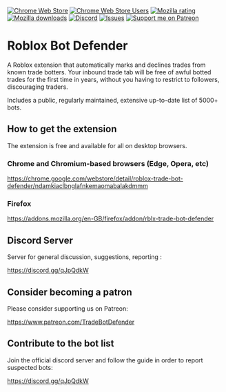 [![Chrome Web Store](https://img.shields.io/chrome-web-store/stars/ndamkiaclbnglafnkemaomabalakdmmm?label=Chrome%20Rating&style=flat&logo=google)](https://chrome.google.com/webstore/detail/roblox-trade-bot-defender/ndamkiaclbnglafnkemaomabalakdmmm/)
[![Chrome Web Store Users](https://img.shields.io/chrome-web-store/users/ndamkiaclbnglafnkemaomabalakdmmm?label=Chrome%20Users&style=flat&logo=google)](https://chrome.google.com/webstore/detail/roblox-trade-bot-defender/ndamkiaclbnglafnkemaomabalakdmmm/)
[![Mozilla rating](https://img.shields.io/amo/stars/rblx-trade-bot-defender?label=Firefox%20Rating&style=flat&logo=firefox)](https://addons.mozilla.org/en-US/firefox/addon/rblx-trade-bot-defender/)
[![Mozilla downloads](https://img.shields.io/amo/users/rblx-trade-bot-defender?label=Firefox%20Users&style=flat&logo=firefox)](https://addons.mozilla.org/en-US/firefox/addon/rblx-trade-bot-defender/)
[![Discord](https://img.shields.io/discord/733399004515270676?label=Discord&style=flat&logo=discord)](https://discord.gg/qJpQdkW)
[![Issues](https://img.shields.io/github/issues/codetariat/bot-defender?style=flat&label=Issues)](https://github.com/codetariat/bot-defender/issues)
[![Support me on Patreon](https://img.shields.io/endpoint.svg?url=https%3A%2F%2Fshieldsio-patreon.vercel.app%2Fapi%3Fusername%3DTradeBotDefender%26type%3Dpatrons&style=flat)](https://patreon.com/TradeBotDefender)

# Roblox Bot Defender

A Roblox extension that automatically marks and declines trades from known trade botters. Your inbound trade tab will be free of awful botted trades for the first time in years, without you having to restrict to followers, discouraging traders.

Includes a public, regularly maintained, extensive up-to-date list of 5000+ bots.

## How to get the extension

The extension is free and available for all on desktop browsers.
### Chrome and Chromium-based browsers (Edge, Opera, etc)

https://chrome.google.com/webstore/detail/roblox-trade-bot-defender/ndamkiaclbnglafnkemaomabalakdmmm

### Firefox

https://addons.mozilla.org/en-GB/firefox/addon/rblx-trade-bot-defender

## Discord Server

Server for general discussion, suggestions, reporting :

https://discord.gg/qJpQdkW

## Consider becoming a patron

Please consider supporting us on Patreon:

https://www.patreon.com/TradeBotDefender

## Contribute to the bot list

Join the official discord server and follow the guide in order to report suspected bots:

https://discord.gg/qJpQdkW